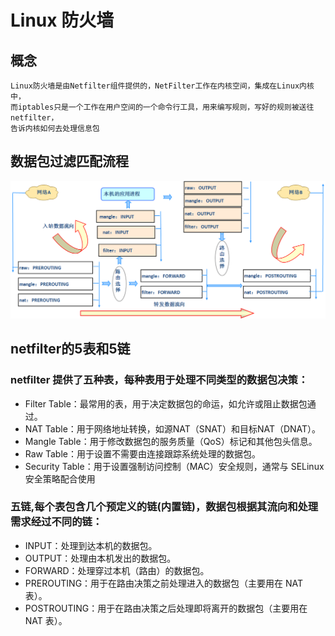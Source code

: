 # Linux 防火墙

## 概念
    Linux防火墙是由Netfilter组件提供的，NetFilter工作在内核空间，集成在Linux内核中，
    而iptables只是一个工作在用户空间的一个命令行工具，用来编写规则，写好的规则被送往netfilter，
    告诉内核如何去处理信息包

## 数据包过滤匹配流程

<img src="../images/iptables01.png">

## netfilter的5表和5链
### netfilter 提供了五种表，每种表用于处理不同类型的数据包决策：
* Filter Table：最常用的表，用于决定数据包的命运，如允许或阻止数据包通过。
* NAT Table：用于网络地址转换，如源NAT（SNAT）和目标NAT（DNAT）。
* Mangle Table：用于修改数据包的服务质量（QoS）标记和其他包头信息。
* Raw Table：用于设置不需要由连接跟踪系统处理的数据包。
* Security Table：用于设置强制访问控制（MAC）安全规则，通常与 SELinux 安全策略配合使用
### 五链,每个表包含几个预定义的链(内置链)，数据包根据其流向和处理需求经过不同的链：
* INPUT：处理到达本机的数据包。
* OUTPUT：处理由本机发出的数据包。
* FORWARD：处理穿过本机（路由）的数据包。
* PREROUTING：用于在路由决策之前处理进入的数据包（主要用在 NAT 表）。
* POSTROUTING：用于在路由决策之后处理即将离开的数据包（主要用在 NAT 表）。